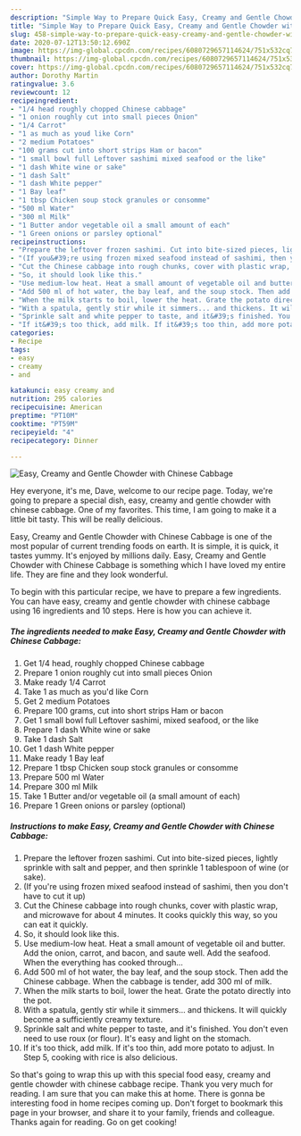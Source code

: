 ```yaml
---
description: "Simple Way to Prepare Quick Easy, Creamy and Gentle Chowder with Chinese Cabbage"
title: "Simple Way to Prepare Quick Easy, Creamy and Gentle Chowder with Chinese Cabbage"
slug: 458-simple-way-to-prepare-quick-easy-creamy-and-gentle-chowder-with-chinese-cabbage
date: 2020-07-12T13:50:12.690Z
image: https://img-global.cpcdn.com/recipes/6080729657114624/751x532cq70/easy-creamy-and-gentle-chowder-with-chinese-cabbage-recipe-main-photo.jpg
thumbnail: https://img-global.cpcdn.com/recipes/6080729657114624/751x532cq70/easy-creamy-and-gentle-chowder-with-chinese-cabbage-recipe-main-photo.jpg
cover: https://img-global.cpcdn.com/recipes/6080729657114624/751x532cq70/easy-creamy-and-gentle-chowder-with-chinese-cabbage-recipe-main-photo.jpg
author: Dorothy Martin
ratingvalue: 3.6
reviewcount: 12
recipeingredient:
- "1/4 head roughly chopped Chinese cabbage"
- "1 onion roughly cut into small pieces Onion"
- "1/4 Carrot"
- "1 as much as youd like Corn"
- "2 medium Potatoes"
- "100 grams cut into short strips Ham or bacon"
- "1 small bowl full Leftover sashimi mixed seafood or the like"
- "1 dash White wine or sake"
- "1 dash Salt"
- "1 dash White pepper"
- "1 Bay leaf"
- "1 tbsp Chicken soup stock granules or consomme"
- "500 ml Water"
- "300 ml Milk"
- "1 Butter andor vegetable oil a small amount of each"
- "1 Green onions or parsley optional"
recipeinstructions:
- "Prepare the leftover frozen sashimi. Cut into bite-sized pieces, lightly sprinkle with salt and pepper, and then sprinkle 1 tablespoon of wine (or sake)."
- "(If you&#39;re using frozen mixed seafood instead of sashimi, then you don&#39;t have to cut it up)"
- "Cut the Chinese cabbage into rough chunks, cover with plastic wrap, and microwave for about 4 minutes. It cooks quickly this way, so you can eat it quickly."
- "So, it should look like this."
- "Use medium-low heat. Heat a small amount of vegetable oil and butter. Add the onion, carrot, and bacon, and saute well. Add the seafood. When the everything has cooked through..."
- "Add 500 ml of hot water, the bay leaf, and the soup stock. Then add the Chinese cabbage. When the cabbage is tender, add 300 ml of milk."
- "When the milk starts to boil, lower the heat. Grate the potato directly into the pot."
- "With a spatula, gently stir while it simmers... and thickens. It will quickly become a sufficiently creamy texture."
- "Sprinkle salt and white pepper to taste, and it&#39;s finished. You don&#39;t even need to use roux (or flour). It&#39;s easy and light on the stomach."
- "If it&#39;s too thick, add milk. If it&#39;s too thin, add more potato to adjust. In Step 5, cooking with rice is also delicious."
categories:
- Recipe
tags:
- easy
- creamy
- and

katakunci: easy creamy and 
nutrition: 295 calories
recipecuisine: American
preptime: "PT10M"
cooktime: "PT59M"
recipeyield: "4"
recipecategory: Dinner

---
```



![Easy, Creamy and Gentle Chowder with Chinese Cabbage](https://img-global.cpcdn.com/recipes/6080729657114624/751x532cq70/easy-creamy-and-gentle-chowder-with-chinese-cabbage-recipe-main-photo.jpg)

Hey everyone, it's me, Dave, welcome to our recipe page. Today, we're going to prepare a special dish, easy, creamy and gentle chowder with chinese cabbage. One of my favorites. This time, I am going to make it a little bit tasty. This will be really delicious.



Easy, Creamy and Gentle Chowder with Chinese Cabbage is one of the most popular of current trending foods on earth. It is simple, it is quick, it tastes yummy. It's enjoyed by millions daily. Easy, Creamy and Gentle Chowder with Chinese Cabbage is something which I have loved my entire life. They are fine and they look wonderful.


To begin with this particular recipe, we have to prepare a few ingredients. You can have easy, creamy and gentle chowder with chinese cabbage using 16 ingredients and 10 steps. Here is how you can achieve it.

<!--inarticleads1-->

##### The ingredients needed to make Easy, Creamy and Gentle Chowder with Chinese Cabbage:

1. Get 1/4 head, roughly chopped Chinese cabbage
1. Prepare 1 onion roughly cut into small pieces Onion
1. Make ready 1/4 Carrot
1. Take 1 as much as you&#39;d like Corn
1. Get 2 medium Potatoes
1. Prepare 100 grams, cut into short strips Ham or bacon
1. Get 1 small bowl full Leftover sashimi, mixed seafood, or the like
1. Prepare 1 dash White wine or sake
1. Take 1 dash Salt
1. Get 1 dash White pepper
1. Make ready 1 Bay leaf
1. Prepare 1 tbsp Chicken soup stock granules or consomme
1. Prepare 500 ml Water
1. Prepare 300 ml Milk
1. Take 1 Butter and/or vegetable oil (a small amount of each)
1. Prepare 1 Green onions or parsley (optional)




<!--inarticleads2-->

##### Instructions to make Easy, Creamy and Gentle Chowder with Chinese Cabbage:

1. Prepare the leftover frozen sashimi. Cut into bite-sized pieces, lightly sprinkle with salt and pepper, and then sprinkle 1 tablespoon of wine (or sake).
1. (If you&#39;re using frozen mixed seafood instead of sashimi, then you don&#39;t have to cut it up)
1. Cut the Chinese cabbage into rough chunks, cover with plastic wrap, and microwave for about 4 minutes. It cooks quickly this way, so you can eat it quickly.
1. So, it should look like this.
1. Use medium-low heat. Heat a small amount of vegetable oil and butter. Add the onion, carrot, and bacon, and saute well. Add the seafood. When the everything has cooked through...
1. Add 500 ml of hot water, the bay leaf, and the soup stock. Then add the Chinese cabbage. When the cabbage is tender, add 300 ml of milk.
1. When the milk starts to boil, lower the heat. Grate the potato directly into the pot.
1. With a spatula, gently stir while it simmers... and thickens. It will quickly become a sufficiently creamy texture.
1. Sprinkle salt and white pepper to taste, and it&#39;s finished. You don&#39;t even need to use roux (or flour). It&#39;s easy and light on the stomach.
1. If it&#39;s too thick, add milk. If it&#39;s too thin, add more potato to adjust. In Step 5, cooking with rice is also delicious.




So that's going to wrap this up with this special food easy, creamy and gentle chowder with chinese cabbage recipe. Thank you very much for reading. I am sure that you can make this at home. There is gonna be interesting food in home recipes coming up. Don't forget to bookmark this page in your browser, and share it to your family, friends and colleague. Thanks again for reading. Go on get cooking!
